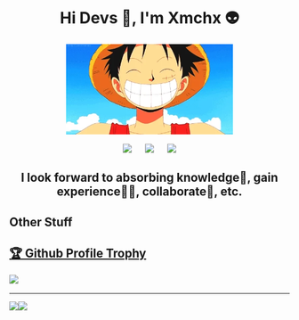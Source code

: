<h1 align="center">Hi Devs 👋, I'm Xmchx 👽</h1>


<p align="center">
  <img src="https://raw.githubusercontent.com/XmchxUp/XmchxUp/master/img/giphy.webp" width=300>
</p>

<p align="center">
  <a href="https://twitter.com/FantasyOverflow"><img src="https://img.shields.io/badge/twitter-%231DA1F2.svg?&style=for-the-badge&logo=twitter&logoColor=white" /></a>
  &nbsp;&nbsp;&nbsp;&nbsp;
  <a href="mailto:sunhuayangak47@gmail.com"><img src="https://img.shields.io/badge/gmail-%23D14836.svg?&style=for-the-badge&logo=gmail&logoColor=white" /></a>
  &nbsp;&nbsp;&nbsp;&nbsp;
  <a href="https://www.facebook.com/profile.php?id=100036373952166"><img src="https://img.shields.io/badge/facebook-%231877F2.svg?&style=for-the-badge&logo=facebook&logoColor=white" /></a>
</p>

<h2 align="center">
  I look forward to absorbing knowledge🧠, gain experience👨‍🏭, collaborate🤝, etc.
</h2>

## Other Stuff
<a href="https://github.com/ryo-ma/github-profile-trophy"><h2>🏆 Github Profile Trophy</h2></a>
<a href="https://github.com/ryo-ma/github-profile-trophy">
  <img src="https://github-profile-trophy.vercel.app/?username=xmchxup&column=7"/>
</a>

---
<div>
  <img height="170" align="left" src="https://github-readme-stats.vercel.app/api?username=xmchxup&count_private=true&include_all_commits=true" />
  <img src="https://github-readme-stats.vercel.app/api/top-langs/?username=xmchxup&layout=compact" />
  <!--START_SECTION:waka-->
  <!--END_SECTION:waka-->
</div>




